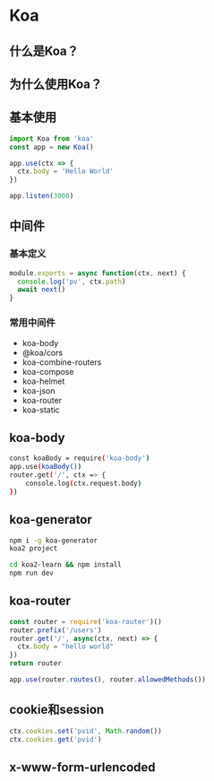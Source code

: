 # Koa

## 什么是Koa？

## 为什么使用Koa？

## 基本使用

```javascript
import Koa from 'koa'
const app = new Koa()

app.use(ctx => {
  ctx.body = 'Hello World'
})

app.listen(3000)
```

## 中间件

### 基本定义

```js
module.exports = async function(ctx, next) {
  console.log('pv', ctx.path)
  await next()
}
```

### 常用中间件

- koa-body
- @koa/cors
- koa-combine-routers
- koa-compose
- koa-helmet
- koa-json
- koa-router
- koa-static

## koa-body

```bash
const koaBody = require('koa-body')
app.use(koaBody())
router.get('/', ctx => {
	console.log(ctx.request.body)
})
```



## koa-generator

```bash
npm i -g koa-generator
koa2 project

cd koa2-learn && npm install
npm run dev
```

## koa-router

```js
const router = require('koa-router')()
router.prefix('/users')
router.get('/', async(ctx, next) => {
  ctx.body = "hello world"
})
return router

app.use(router.routes(), router.allowedMethods())
```

## cookie和session

```js
ctx.cookies.set('pvid', Math.random())
ctx.cookies.get('pvid')
```

## x-www-form-urlencoded

